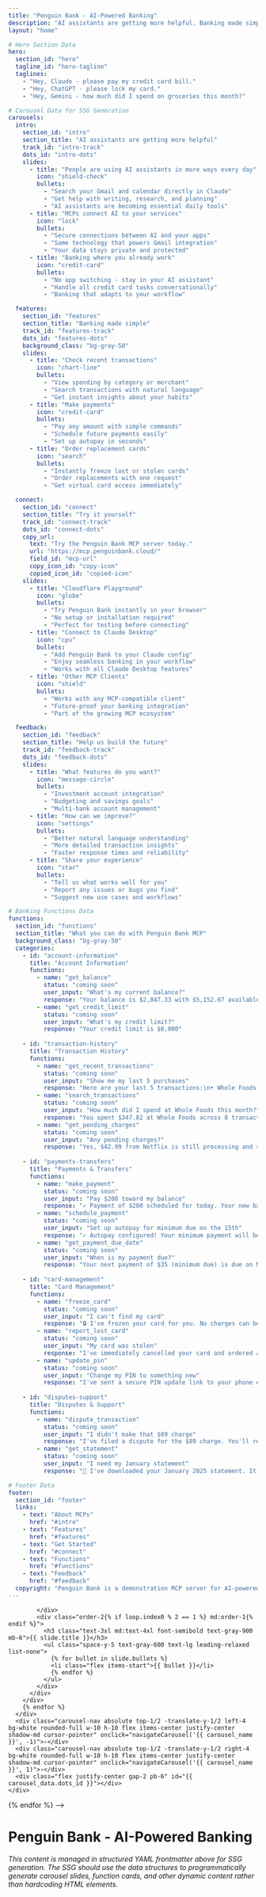 ```yaml
---
title: "Penguin Bank - AI-Powered Banking"
description: "AI assistants are getting more helpful. Banking made simple with MCP integration. Auto-building with SSG!"
layout: "home"

# Hero Section Data
hero:
  section_id: "hero"
  tagline_id: "hero-tagline"
  taglines:
    - "Hey, Claude - please pay my credit card bill."
    - "Hey, ChatGPT - please lock my card."
    - "Hey, Gemini - how much did I spend on groceries this month?"

# Carousel Data for SSG Generation
carousels:
  intro:
    section_id: "intro"
    section_title: "AI assistants are getting more helpful"
    track_id: "intro-track"
    dots_id: "intro-dots"
    slides:
      - title: "People are using AI assistants in more ways every day"
        icon: "shield-check"
        bullets:
          - "Search your Gmail and calendar directly in Claude"
          - "Get help with writing, research, and planning"
          - "AI assistants are becoming essential daily tools"
      - title: "MCPs connect AI to your services"
        icon: "lock"
        bullets:
          - "Secure connections between AI and your apps"
          - "Same technology that powers Gmail integration"
          - "Your data stays private and protected"
      - title: "Banking where you already work"
        icon: "credit-card"
        bullets:
          - "No app switching - stay in your AI assistant"
          - "Handle all credit card tasks conversationally"
          - "Banking that adapts to your workflow"

  features:
    section_id: "features"
    section_title: "Banking made simple"
    track_id: "features-track"
    dots_id: "features-dots"
    background_class: "bg-gray-50"
    slides:
      - title: "Check recent transactions"
        icon: "chart-line"
        bullets:
          - "View spending by category or merchant"
          - "Search transactions with natural language"
          - "Get instant insights about your habits"
      - title: "Make payments"
        icon: "credit-card"
        bullets:
          - "Pay any amount with simple commands"
          - "Schedule future payments easily"
          - "Set up autopay in seconds"
      - title: "Order replacement cards"
        icon: "search"
        bullets:
          - "Instantly freeze lost or stolen cards"
          - "Order replacements with one request"
          - "Get virtual card access immediately"

  connect:
    section_id: "connect"
    section_title: "Try it yourself"
    track_id: "connect-track"
    dots_id: "connect-dots"
    copy_url:
      text: "Try the Penguin Bank MCP server today."
      url: "https://mcp.penguinbank.cloud/"
      field_id: "mcp-url"
      copy_icon_id: "copy-icon"
      copied_icon_id: "copied-icon"
    slides:
      - title: "Cloudflare Playground"
        icon: "globe"
        bullets:
          - "Try Penguin Bank instantly in your browser"
          - "No setup or installation required"
          - "Perfect for testing before connecting"
      - title: "Connect to Claude Desktop"
        icon: "cpu"
        bullets:
          - "Add Penguin Bank to your Claude config"
          - "Enjoy seamless banking in your workflow"
          - "Works with all Claude Desktop features"
      - title: "Other MCP Clients"
        icon: "shield"
        bullets:
          - "Works with any MCP-compatible client"
          - "Future-proof your banking integration"
          - "Part of the growing MCP ecosystem"

  feedback:
    section_id: "feedback"
    section_title: "Help us build the future"
    track_id: "feedback-track"
    dots_id: "feedback-dots"
    slides:
      - title: "What features do you want?"
        icon: "message-circle"
        bullets:
          - "Investment account integration"
          - "Budgeting and savings goals"
          - "Multi-bank account management"
      - title: "How can we improve?"
        icon: "settings"
        bullets:
          - "Better natural language understanding"
          - "More detailed transaction insights"
          - "Faster response times and reliability"
      - title: "Share your experience"
        icon: "star"
        bullets:
          - "Tell us what works well for you"
          - "Report any issues or bugs you find"
          - "Suggest new use cases and workflows"

# Banking Functions Data
functions:
  section_id: "functions"
  section_title: "What you can do with Penguin Bank MCP"
  background_class: "bg-gray-50"
  categories:
    - id: "account-information"
      title: "Account Information"
      functions:
        - name: "get_balance"
          status: "coming soon"
          user_input: "What's my current balance?"
          response: "Your balance is $2,847.33 with $5,152.67 available credit"
        - name: "get_credit_limit"
          status: "coming soon"
          user_input: "What's my credit limit?"
          response: "Your credit limit is $8,000"
    
    - id: "transaction-history"
      title: "Transaction History"
      functions:
        - name: "get_recent_transactions"
          status: "coming soon"
          user_input: "Show me my last 5 purchases"
          response: "Here are your last 5 transactions:\n• Whole Foods - $67.43 (Today)\n• Netflix - $15.99 (Yesterday)\n• Shell Gas Station - $45.20 (Mar 2)\n• Amazon - $129.99 (Mar 1)\n• Starbucks - $6.75 (Mar 1)"
        - name: "search_transactions"
          status: "coming soon"
          user_input: "How much did I spend at Whole Foods this month?"
          response: "You spent $347.82 at Whole Foods across 8 transactions this month"
        - name: "get_pending_charges"
          status: "coming soon"
          user_input: "Any pending charges?"
          response: "Yes, $42.99 from Netflix is still processing and should post within 1-2 business days"
    
    - id: "payments-transfers"
      title: "Payments & Transfers"
      functions:
        - name: "make_payment"
          status: "coming soon"
          user_input: "Pay $200 toward my balance"
          response: "✓ Payment of $200 scheduled for today. Your new balance will be $2,647.33"
        - name: "schedule_payment"
          status: "coming soon"
          user_input: "Set up autopay for minimum due on the 15th"
          response: "✓ Autopay configured! Your minimum payment will be automatically paid on the 15th of each month"
        - name: "get_payment_due_date"
          status: "coming soon"
          user_input: "When is my payment due?"
          response: "Your next payment of $35 (minimum due) is due on March 15th - that's in 12 days"
    
    - id: "card-management"
      title: "Card Management"
      functions:
        - name: "freeze_card"
          status: "coming soon"
          user_input: "I can't find my card"
          response: "🔒 I've frozen your card for you. No charges can be made until you unfreeze it. Just let me know when you find it!"
        - name: "report_lost_card"
          status: "coming soon"
          user_input: "My card was stolen"
          response: "I've immediately cancelled your card and ordered a replacement. Your new card will arrive in 3-5 business days at your registered address. A temporary virtual card is available in your app."
        - name: "update_pin"
          status: "coming soon"
          user_input: "Change my PIN to something new"
          response: "I've sent a secure PIN update link to your phone ending in **7890. The link expires in 30 minutes for your security."
    
    - id: "disputes-support"
      title: "Disputes & Support"
      functions:
        - name: "dispute_transaction"
          status: "coming soon"
          user_input: "I didn't make that $89 charge"
          response: "I've filed a dispute for the $89 charge. You'll receive a provisional credit within 2 business days while we investigate. We'll email you updates on the dispute status."
        - name: "get_statement"
          status: "coming soon"
          user_input: "I need my January statement"
          response: "📄 I've downloaded your January 2025 statement. It shows a starting balance of $1,245.67 and ending balance of $2,847.33."

# Footer Data
footer:
  section_id: "footer"
  links:
    - text: "About MCPs"
      href: "#intro"
    - text: "Features"
      href: "#features"
    - text: "Get Started"
      href: "#connect"
    - text: "Functions"
      href: "#functions"
    - text: "Feedback"
      href: "#feedback"
  copyright: "Penguin Bank is a demonstration MCP server for AI-powered banking. © 2025 Geoff Dudgeon."
---
```


<!-- 
SSG TEMPLATE INSTRUCTIONS:
This markdown file provides structured data for generating the Penguin Bank website.
An SSG should use this data to programmatically generate:

1. HERO SECTION: Use hero.taglines array for cycling text
2. CAROUSEL SECTIONS: Use carousels object to generate each section:
   - Loop through carousels.{name}.slides to create carousel-slide divs
   - Use section_id, track_id, dots_id for proper HTML IDs
   - Generate navigation arrows and dots programmatically
3. FUNCTIONS SECTION: Use functions.categories to generate function cards:
   - Loop through categories to create category divs with proper IDs
   - Loop through functions within each category for chat examples
4. FOOTER: Use footer.links and footer.copyright

REQUIRED HTML STRUCTURE FOR SSG:
- All carousel containers need: bg-{color} rounded-xl shadow-sm overflow-hidden relative mb-8
- Carousel tracks need: carousel-track class with proper ID
- Navigation needs: carousel-nav absolute positioning with onclick handlers
- Dots need: flex justify-center gap-2 pb-6 with proper ID
- Function cards need: bg-white rounded-xl p-8 shadow-sm with hover effects
- Chat containers need: max-w-2xl mx-auto mb-8 structure

JAVASCRIPT DEPENDENCIES:
- Carousel navigation functions (navigateCarousel, goToSlide, initCarousel)
- Touch/swipe event handlers for mobile
- Hero tagline cycling animation
- Copy URL functionality
- Tailwind CSS configuration with penguin color theme

EXAMPLE SSG TEMPLATE USAGE (Liquid/Nunjucks style):
{% for carousel_name, carousel_data in carousels %}
<section id="{{ carousel_data.section_id }}" class="py-16 px-4{% if carousel_data.background_class %} {{ carousel_data.background_class }}{% endif %}">
  <div class="max-w-5xl mx-auto">
    <h2 class="text-4xl md:text-5xl font-bold text-gray-900 mb-12 text-center">{{ carousel_data.section_title }}</h2>
    <div class="bg-{% if carousel_data.background_class %}white{% else %}gray-50{% endif %} rounded-xl shadow-sm overflow-hidden relative mb-8">
      <div class="carousel-track" id="{{ carousel_data.track_id }}">
        {% for slide in carousel_data.slides %}
        <div class="carousel-slide py-12 px-8 md:py-12 md:px-8">
          <div class="max-w-4xl mx-auto grid grid-cols-1 md:grid-cols-2 gap-8 md:gap-12 items-center">
            <div class="w-full h-64 md:h-80 bg-gradient-to-br from-gray-100 to-gray-200 rounded-xl flex items-center justify-center text-gray-500 order-1{% if loop.index0 % 2 == 1 %} md:order-2{% endif %}">
              <!-- Icon SVG based on slide.icon -->
            </div>
            <div class="order-2{% if loop.index0 % 2 == 1 %} md:order-1{% endif %}">
              <h3 class="text-3xl md:text-4xl font-semibold text-gray-900 mb-6">{{ slide.title }}</h3>
              <ul class="space-y-5 text-gray-600 text-lg leading-relaxed list-none">
                {% for bullet in slide.bullets %}
                <li class="flex items-start">{{ bullet }}</li>
                {% endfor %}
              </ul>
            </div>
          </div>
        </div>
        {% endfor %}
      </div>
      <div class="carousel-nav absolute top-1/2 -translate-y-1/2 left-4 bg-white rounded-full w-10 h-10 flex items-center justify-center shadow-md cursor-pointer" onclick="navigateCarousel('{{ carousel_name }}', -1)">‹</div>
      <div class="carousel-nav absolute top-1/2 -translate-y-1/2 right-4 bg-white rounded-full w-10 h-10 flex items-center justify-center shadow-md cursor-pointer" onclick="navigateCarousel('{{ carousel_name }}', 1)">›</div>
      <div class="flex justify-center gap-2 pb-6" id="{{ carousel_data.dots_id }}"></div>
    </div>
  </div>
</section>
{% endfor %}
-->

# Penguin Bank - AI-Powered Banking

*This content is managed in structured YAML frontmatter above for SSG generation. The SSG should use the data structures to programmatically generate carousel slides, function cards, and other dynamic content rather than hardcoding HTML elements.* 